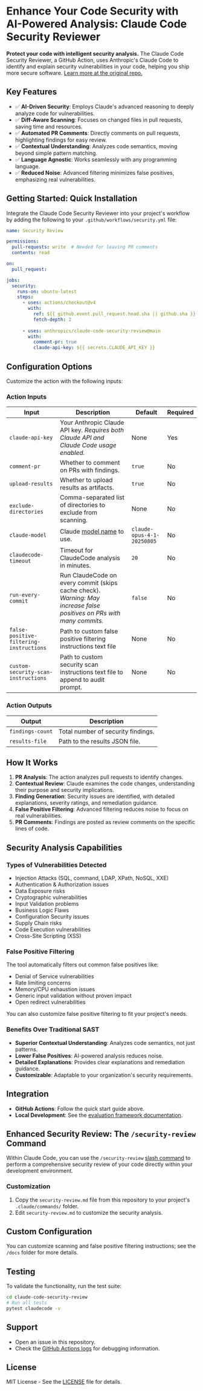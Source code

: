 # Enhance Your Code Security with AI-Powered Analysis: Claude Code Security Reviewer

**Protect your code with intelligent security analysis.** The Claude Code Security Reviewer, a GitHub Action, uses Anthropic's Claude Code to identify and explain security vulnerabilities in your code, helping you ship more secure software. [Learn more at the original repo.](https://github.com/anthropics/claude-code-security-review)

## Key Features

*   ✅ **AI-Driven Security**: Employs Claude's advanced reasoning to deeply analyze code for vulnerabilities.
*   ✅ **Diff-Aware Scanning**: Focuses on changed files in pull requests, saving time and resources.
*   ✅ **Automated PR Comments**: Directly comments on pull requests, highlighting findings for easy review.
*   ✅ **Contextual Understanding**: Analyzes code semantics, moving beyond simple pattern matching.
*   ✅ **Language Agnostic**: Works seamlessly with any programming language.
*   ✅ **Reduced Noise**: Advanced filtering minimizes false positives, emphasizing real vulnerabilities.

## Getting Started: Quick Installation

Integrate the Claude Code Security Reviewer into your project's workflow by adding the following to your `.github/workflows/security.yml` file:

```yaml
name: Security Review

permissions:
  pull-requests: write  # Needed for leaving PR comments
  contents: read

on:
  pull_request:

jobs:
  security:
    runs-on: ubuntu-latest
    steps:
      - uses: actions/checkout@v4
        with:
          ref: ${{ github.event.pull_request.head.sha || github.sha }}
          fetch-depth: 2
      
      - uses: anthropics/claude-code-security-review@main
        with:
          comment-pr: true
          claude-api-key: ${{ secrets.CLAUDE_API_KEY }}
```

## Configuration Options

Customize the action with the following inputs:

### Action Inputs

| Input                     | Description                                                                                                  | Default                     | Required |
| ------------------------- | ------------------------------------------------------------------------------------------------------------ | --------------------------- | -------- |
| `claude-api-key`          | Your Anthropic Claude API key. *Requires both Claude API and Claude Code usage enabled.*                     | None                        | Yes      |
| `comment-pr`              | Whether to comment on PRs with findings.                                                                     | `true`                      | No       |
| `upload-results`          | Whether to upload results as artifacts.                                                                      | `true`                      | No       |
| `exclude-directories`     | Comma-separated list of directories to exclude from scanning.                                               | None                        | No       |
| `claude-model`            | Claude [model name](https://docs.anthropic.com/en/docs/about-claude/models/overview#model-names) to use.    | `claude-opus-4-1-20250805` | No       |
| `claudecode-timeout`      | Timeout for ClaudeCode analysis in minutes.                                                                  | `20`                        | No       |
| `run-every-commit`        | Run ClaudeCode on every commit (skips cache check). *Warning: May increase false positives on PRs with many commits.* | `false`                     | No       |
| `false-positive-filtering-instructions` | Path to custom false positive filtering instructions text file                     | None | No       |
| `custom-security-scan-instructions`      | Path to custom security scan instructions text file to append to audit prompt.               | None                        | No       |

### Action Outputs

| Output          | Description                        |
| --------------- | ---------------------------------- |
| `findings-count` | Total number of security findings. |
| `results-file`  | Path to the results JSON file.     |

## How It Works

1.  **PR Analysis**: The action analyzes pull requests to identify changes.
2.  **Contextual Review**: Claude examines the code changes, understanding their purpose and security implications.
3.  **Finding Generation**: Security issues are identified, with detailed explanations, severity ratings, and remediation guidance.
4.  **False Positive Filtering**: Advanced filtering reduces noise to focus on real vulnerabilities.
5.  **PR Comments**: Findings are posted as review comments on the specific lines of code.

## Security Analysis Capabilities

### Types of Vulnerabilities Detected

*   Injection Attacks (SQL, command, LDAP, XPath, NoSQL, XXE)
*   Authentication & Authorization issues
*   Data Exposure risks
*   Cryptographic vulnerabilities
*   Input Validation problems
*   Business Logic Flaws
*   Configuration Security issues
*   Supply Chain risks
*   Code Execution vulnerabilities
*   Cross-Site Scripting (XSS)

### False Positive Filtering

The tool automatically filters out common false positives like:

*   Denial of Service vulnerabilities
*   Rate limiting concerns
*   Memory/CPU exhaustion issues
*   Generic input validation without proven impact
*   Open redirect vulnerabilities

You can also customize false positive filtering to fit your project's needs.

### Benefits Over Traditional SAST

*   **Superior Contextual Understanding**: Analyzes code semantics, not just patterns.
*   **Lower False Positives**: AI-powered analysis reduces noise.
*   **Detailed Explanations**: Provides clear explanations and remediation guidance.
*   **Customizable**: Adaptable to your organization's security requirements.

## Integration

*   **GitHub Actions**: Follow the quick start guide above.
*   **Local Development**: See the [evaluation framework documentation](claudecode/evals/README.md).

<a id="security-review-slash-command"></a>
## Enhanced Security Review: The `/security-review` Command

Within Claude Code, you can use the `/security-review` [slash command](https://docs.anthropic.com/en/docs/claude-code/slash-commands) to perform a comprehensive security review of your code directly within your development environment.

### Customization

1.  Copy the `security-review.md` file from this repository to your project's `.claude/commands/` folder.
2.  Edit `security-review.md` to customize the security analysis.

## Custom Configuration

You can customize scanning and false positive filtering instructions; see the `/docs` folder for more details.

## Testing

To validate the functionality, run the test suite:

```bash
cd claude-code-security-review
# Run all tests
pytest claudecode -v
```

## Support

*   Open an issue in this repository.
*   Check the [GitHub Actions logs](https://docs.github.com/en/actions/monitoring-and-troubleshooting-workflows/viewing-workflow-run-history) for debugging information.

## License

MIT License - See the [LICENSE](LICENSE) file for details.